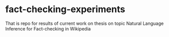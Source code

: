 # fact-checking-experiments
That is repo for results of current work on thesis on topic Natural Language Inference for Fact-checking in Wikipedia
